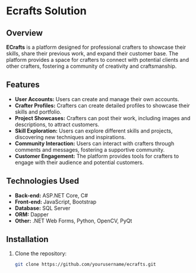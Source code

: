 # Ecrafts Solution

## Overview
**ECrafts** is a platform designed for professional crafters to showcase their skills, share their previous work, and expand their customer base. The platform provides a space for crafters to connect with potential clients and other crafters, fostering a community of creativity and craftsmanship.

## Features
- **User Accounts:** Users can create and manage their own accounts.
- **Crafter Profiles:** Crafters can create detailed profiles to showcase their skills and portfolio.
- **Project Showcases:** Crafters can post their work, including images and descriptions, to attract customers.
- **Skill Exploration:** Users can explore different skills and projects, discovering new techniques and inspirations.
- **Community Interaction:** Users can interact with crafters through comments and messages, fostering a supportive community.
- **Customer Engagement:** The platform provides tools for crafters to engage with their audience and potential customers.

## Technologies Used
- **Back-end:** ASP.NET Core, C#
- **Front-end:** JavaScript, Bootstrap
- **Database:** SQL Server
- **ORM:** Dapper
- **Other:** .NET Web Forms, Python, OpenCV, PyQt

## Installation
1. Clone the repository: 
   ```bash
   git clone https://github.com/yourusername/ecrafts.git
